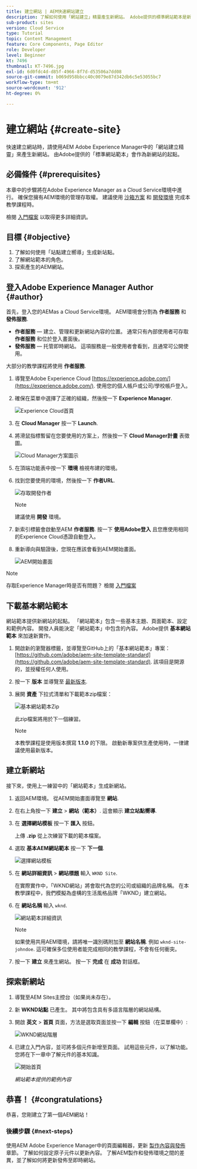 ```yaml
---
title: 建立網站 | AEM快速網站建立
description: 了解如何使用「網站建立」精靈產生新網站。 Adobe提供的標準網站範本是新網站的起點。
sub-product: sites
version: Cloud Service
type: Tutorial
topic: Content Management
feature: Core Components, Page Editor
role: Developer
level: Beginner
kt: 7496
thumbnail: KT-7496.jpg
exl-id: 6d0fdc4d-d85f-4966-8f7d-d53506a7dd08
source-git-commit: b069d958bbcc40c0079e87d342db6c5e53055bc7
workflow-type: tm+mt
source-wordcount: '912'
ht-degree: 0%

---
```


# 建立網站 {#create-site}

快速建立網站時，請使用AEM Adobe Experience Manager中的「網站建立精靈」來產生新網站。 由Adobe提供的「標準網站範本」會作為新網站的起點。

## 必備條件 {#prerequisites}

本章中的步驟將在Adobe Experience Manager as a Cloud Service環境中進行。 確保您擁有AEM環境的管理存取權。 建議使用 [沙箱方案](https://experienceleague.adobe.com/docs/experience-manager-cloud-service/onboarding/getting-access/sandbox-programs/introduction-sandbox-programs.html) 和 [開發環境](https://experienceleague.adobe.com/docs/experience-manager-cloud-service/implementing/using-cloud-manager/manage-environments.html) 完成本教學課程時。

檢閱 [入門檔案](https://experienceleague.adobe.com/docs/experience-manager-cloud-service/onboarding/home.html) 以取得更多詳細資訊。

## 目標 {#objective}

1. 了解如何使用「站點建立嚮導」生成新站點。
1. 了解網站範本的角色。
1. 探索產生的AEM網站。

## 登入Adobe Experience Manager Author {#author}

首先，登入您的AEMas a Cloud Service環境。 AEM環境會分割為 **作者服務** 和 **發佈服務**.

* **作者服務**  — 建立、管理和更新網站內容的位置。 通常只有內部使用者可存取 **作者服務** 和位於登入畫面後。
* **發佈服務**  — 托管即時網站。 這項服務是一般使用者會看到，且通常可公開使用。

大部分的教學課程將使用 **作者服務**.

1. 導覽至Adobe Experience Cloud [https://experience.adobe.com/](https://experience.adobe.com/). 使用您的個人帳戶或公司/學校帳戶登入。
1. 確保在菜單中選擇了正確的組織，然後按一下 **Experience Manager**.

   ![Experience Cloud首頁](assets/create-site/experience-cloud-home-screen.png)

1. 在 **Cloud Manager** 按一下 **Launch**.
1. 將滑鼠指標暫留在您要使用的方案上，然後按一下 **Cloud Manager計畫** 表徵圖。

   ![Cloud Manager方案圖示](assets/create-site/cloud-manager-program-icon.png)

1. 在頂端功能表中按一下 **環境** 檢視布建的環境。

1. 找到您要使用的環境，然後按一下 **作者URL**.

   ![存取開發作者](assets/create-site/access-dev-environment.png)

   >[!NOTE]
   >
   >建議使用 **開發** 環境。

1. 新索引標籤會啟動至AEM **作者服務**. 按一下 **使用Adobe登入** 且您應使用相同的Experience Cloud憑證自動登入。

1. 重新導向與驗證後，您現在應該會看到AEM開始畫面。

   ![AEM開始畫面](assets/create-site/aem-start-screen.png)

>[!NOTE]
>
> 存取Experience Manager時是否有問題？ 檢閱 [入門檔案](https://experienceleague.adobe.com/docs/experience-manager-cloud-service/onboarding/home.html)

## 下載基本網站範本

網站範本提供新網站的起點。 「網站範本」包含一些基本主題、頁面範本、設定和範例內容。 開發人員能決定「網站範本」中包含的內容。 Adobe提供 **基本網站範本** 來加速新實作。

1. 開啟新的瀏覽器標籤，並導覽至GitHub上的「基本網站範本」專案： [https://github.com/adobe/aem-site-template-standard](https://github.com/adobe/aem-site-template-standard). 該項目是開源的，並授權任何人使用。
1. 按一下 **版本** 並導覽至 [最新版本](https://github.com/adobe/aem-site-template-standard/releases/latest).
1. 展開 **資產** 下拉式清單和下載範本zip檔案：

   ![基本網站範本Zip](assets/create-site/template-basic-zip-file.png)

   此zip檔案將用於下一個練習。

   >[!NOTE]
   >
   > 本教學課程是使用版本撰寫 **1.1.0** 的下限。 啟動新專案供生產使用時，一律建議使用最新版本。

## 建立新網站

接下來，使用上一練習中的「網站範本」生成新網站。

1. 返回AEM環境。 從AEM開始畫面導覽至 **網站**.
1. 在右上角按一下 **建立** > **網站（範本）**. 這會顯示 **建立站點嚮導**.
1. 在 **選擇網站模板** 按一下 **匯入** 按鈕。

   上傳 **.zip** 從上次練習下載的範本檔案。

1. 選取 **基本AEM網站範本** 按一下 **下一個**.

   ![選擇網站模板](assets/create-site/select-site-template.png)

1. 在 **網站詳細資訊** > **網站標題** 輸入 `WKND Site`.

   在實際實作中，「WKND網站」將會取代為您的公司或組織的品牌名稱。 在本教學課程中，我們模擬為虛構的生活風格品牌「WKND」建立網站。

1. 在 **網站名稱** 輸入 `wknd`.

   ![網站範本詳細資訊](assets/create-site/site-template-details.png)

   >[!NOTE]
   >
   > 如果使用共用AEM環境，請將唯一識別碼附加至 **網站名稱**. 例如 `wknd-site-johndoe`. 這可確保多位使用者能完成相同的教學課程，不會有任何衝突。

1. 按一下 **建立** 來產生網站。 按一下 **完成** 在 **成功** 對話框。

## 探索新網站

1. 導覽至AEM Sites主控台（如果尚未存在）。
1. 新 **WKND站點** 已產生。 其中將包含具有多語言階層的網站結構。
1. 開啟 **英文** > **首頁** 頁面，方法是選取頁面並按一下 **編輯** 按鈕（在菜單欄中）:

   ![WKND網站階層](assets/create-site/wknd-site-starter-hierarchy.png)

1. 已建立入門內容，並可將多個元件新增至頁面。 試用這些元件，以了解功能。 您將在下一章中了解元件的基本知識。

   ![開始首頁](assets/create-site/start-home-page.png)

   *網站範本提供的範例內容*

## 恭喜！ {#congratulations}

恭喜，您剛建立了第一個AEM網站！

### 後續步驟 {#next-steps}

使用AEM Adobe Experience Manager中的頁面編輯器，更新 [製作內容與發佈](author-content-publish.md) 章節。 了解如何設定原子元件以更新內容。 了解AEM製作和發佈環境之間的差異，並了解如何將更新發佈至即時網站。
